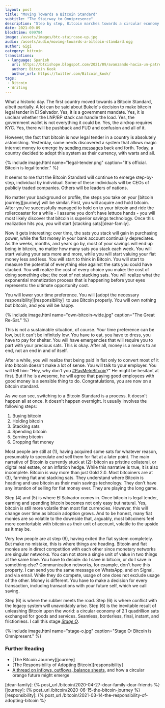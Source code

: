 ```yaml
---
layout: post
title: "Moving Towards a Bitcoin Standard"
subtitle: "The Stairway to Omnipresence"
description: "Step by step, Bitcoin marches towards a circular economy."
date: 2021-09-09
blocktime: 699784
image: /assets/images/btc-staircase-up.jpg
audio: /assets/audio/moving-towards-a-bitcoin-standard.ogg
author: Gigi
category: bitcoin
translations:
 - language: Spanish
   url: https://btcishope.blogspot.com/2021/09/avanzando-hacia-un-patron-bitcoin.html
   author: Bitcoin Kook
   author_url: https://twitter.com/Bitcoin_kook/
tags:
 - Bitcoin
 - Writing
---
```


What a historic day. The first country moved towards a Bitcoin Standard,
albeit partially. A lot can be said about Bukele\'s decision to make
bitcoin legal tender in El Salvador. Yes, it is a government mandate.
Yes, it is unclear whether the LNP/BP stack can handle the load. Yes,
the government wallet is not everything it could be. Yes, the airdrop
requires KYC. Yes, there will be pushback and FUD and confusion and all
of it.

However, the fact that bitcoin is now legal tender in a country is
absolutely astonishing. Yesterday, some nerds discovered a system that
allows magic internet money to emerge by [sending
messages](https://dergigi.com/2021/08/02/implications-of-outlawing-bitcoin/) back
and forth. Today, a country decided to adopt this system as their
currency, with warts and all.

{% include image.html name="legal-tender.png" caption="It's official. Bitcoin is legal tender." %}

It seems to me that the Bitcoin Standard will continue to emerge
step-by-step, individual by individual. Some of these individuals will
be CEOs of publicly traded companies. Others will be leaders of nations.

No matter your background or profile, the steps you take on your
[bitcoin journey][journey] will be
similar. First, you will acquire and hold bitcoin. After you\'ve
successfully managed to hold on to your bitcoin and ride the
rollercoaster for a while - I assume you don\'t have lettuce hands - you
will most likely discover that bitcoin is superior savings technology.
Once this realization hits you, you will start [stacking sats][dear-family]. 

Now it gets interesting: over time, the sats you stack will gain in
purchasing power, while the fiat money in your bank account continually
depreciates. As the weeks, months, and years go by, most of your savings
will end up being in bitcoin, no matter how many sats you stack each
week. You will start valuing your sats more and more, while you will
start valuing your fiat money less and less. You will start to think in
Bitcoin. You will start to measure the potential of everything else
against the sats you could have stacked. You will realize the cost of
every choice you make: the cost of doing something else; the cost of not
stacking sats. You will realize what the exponential monetization
process that is happening before your eyes represents: the ultimate
opportunity cost.

You will lower your time preference. You will
[adopt the necessary responsibility][responsibility]  to use Bitcoin properly.
You will own nothing but bitcoin, and you will be happy.

{% include image.html name="own-bitcoin-wide.jpg" caption="The Great Re-Sat." %}

This is not a sustainable situation, of course. Your time preference can
be low, but it can\'t be infinitely low. You have to eat, you have to
dress, you have to pay for shelter. You will have emergencies that will
require you to part with your precious sats. This is okay. After all,
money is a means to an end, not an end in and of itself. 

After a while, you will realize that being paid in fiat only to convert
most of it into bitcoin doesn\'t make a lot of sense. You will talk to
your employer. You will tell him: \"Hey, why don\'t
you [#PayMeInBitcoin](https://twitter.com/hashtag/PayMeInBitcoin)?\" He
might be hesitant at first. But if he is awesome, he will agree that
paying good employees with good money is a sensible thing to do.
Congratulations, you are now on a bitcoin standard.

As we can see, switching to a Bitcoin Standard is a process. It doesn\'t
happen all at once. It doesn\'t happen overnight. It usually involves
the following steps:

1.  Buying bitcoin
2.  Holding bitcoin
3.  Stacking sats
4.  Spending bitcoin
5.  Earning bitcoin
6.  Dropping fiat money

Most people are still at (1), having acquired some sats for whatever
reason, presumably to speculate and sell them for fiat at a later point.
The main narrative of Bitcoin is currently stuck at (2): bitcoin as
pristine collateral, or digital real estate, or an inflation hedge.
While this narrative is true, it is also incomplete. Bitcoin is way more
than just Gold 2.0. Most bitcoiners are at (3), farming fiat and
stacking sats. They understand where Bitcoin is heading and use bitcoin
as their main savings technology. They don\'t have any intention of
selling for fiat money ever. They are playing the long game.

Step (4) and (5) is where El Salvador comes in. Once bitcoin is legal
tender, earning and spending bitcoin becomes not only easy but natural.
Yes, bitcoin is still more volatile than most fiat currencies. However,
this will change over time as bitcoin adoption grows. And to be honest,
many fiat monies are so volatile to the downside that, arguably, most
bitcoiners feel more comfortable with bitcoin as their unit of account,
volatile to the upside as it may be.

Very few people are at step (6), having exited the fiat system
completely. But make no mistake, this is where things are heading.
Bitcoin and fiat monies are in direct competition with each other since
monetary networks are singular networks. You can not store a single unit
of value in two things at the same time. You have to decide: do I save
in bitcoin, or do I save in something else? Communication networks, for
example, don\'t have this property. I can send you the same message on
WhatsApp, and on Signal, and via email. While they do compete, usage of
one does not exclude usage of the other. Money is different. You have to
make a decision for every transaction, including transactions with your
future self, which we call saving. 

Step (6) is where the rubber meets the road. Step (6) is where conflict
with the legacy system will unavoidably arise. Step (6) is the
inevitable result of unleashing Bitcoin upon the world: a circular
economy of 2.1 quadrillion sats exchanged for goods and services.
Seamless, borderless, final, instant, and frictionless. I call this
stage [*Stage
O*](https://twitter.com/dergigi/status/1307397225748795393?s=20).

{% include image.html name="stage-o.jpg" caption="Stage O: Bitcoin is Omnipresent." %}


### Further Reading
* [The Bitcoin Journey][journey]
* [The Responsibility of Adopting Bitcoin][responsibility]
* [A thread on inflows, outflows, balance sheets][thread], and how a circular orange future might emerge

[thread]: https://twitter.com/dergigi/status/1307397137572007939?s=20

[dear-family]: {% post_url /bitcoin/2020-04-27-dear-family-dear-friends %}
[journey]: {% post_url /bitcoin/2020-06-15-the-bitcoin-journey %}
[responsibility]: {% post_url /bitcoin/2021-03-14-the-responsibility-of-adopting-bitcoin %}
